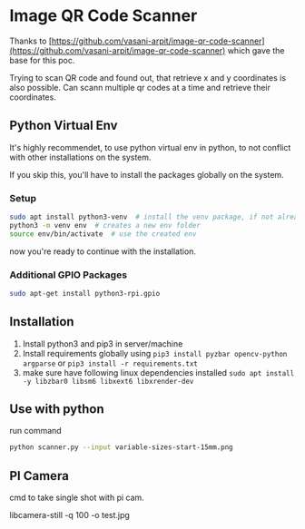 # Image QR Code Scanner

Thanks to [https://github.com/vasani-arpit/image-qr-code-scanner](https://github.com/vasani-arpit/image-qr-code-scanner) which gave the base for this poc.

Trying to scan QR code and found out, that retrieve x and y coordinates is also possible.
Can scann multiple qr codes at a time and retrieve their coordinates.

## Python Virtual Env

It's highly recommendet, to use python virtual env in python, to not conflict with other installations on the system.

If you skip this, you'll have to install the packages globally on the system.

### Setup

```bash
sudo apt install python3-venv  # install the venv package, if not already installed.
python3 -m venv env  # creates a new env folder
source env/bin/activate  # use the created env
```

now you're ready to continue with the installation.

### Additional GPIO Packages

```bash
sudo apt-get install python3-rpi.gpio
```

## Installation

1. Install python3 and pip3 in server/machine
1. Install requirements globally using
        `pip3 install pyzbar opencv-python argparse`
        or
        `pip3 install -r requirements.txt`
1. make sure have following linux dependencies installed 
        `sudo apt install -y libzbar0 libsm6 libxext6 libxrender-dev`

## Use with python

run command

```bash
python scanner.py --input variable-sizes-start-15mm.png
```

## PI Camera

cmd to take single shot with pi cam.

libcamera-still -q 100 -o test.jpg
